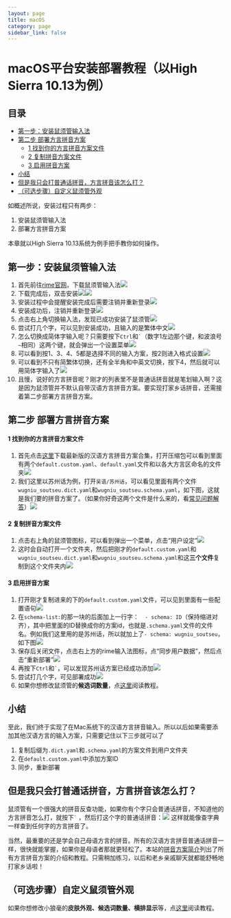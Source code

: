 ```yaml
---
layout: page
title: macOS
category: page
sidebar_link: false
---
```


# macOS平台安装部署教程（以High Sierra 10.13为例）

## 目录

- [第一步：安装鼠须管输入法](#第一步安装鼠须管输入法)
- [第二步 部署方言拼音方案](#第二步-部署方言拼音方案)
  - [1 找到你的方言拼音方案文件](#1-找到你的方言拼音方案文件)
  - [2 复制拼音方案文件](#2-复制拼音方案文件)
  - [3 启用拼音方案](#3-启用拼音方案)
- [小结](#小结)
- [但是我只会打普通话拼音，方言拼音该怎么打？](#但是我只会打普通话拼音方言拼音该怎么打)
- [（可选步骤）自定义鼠须管外观](#可选步骤自定义鼠须管外观)
  
如概述所说，安装过程只有两步：

1. 安装鼠须管输入法
2. 部署方言拼音方案

本章就以High Sierra 10.13系统为例手把手教你如何操作。

## 第一步：安装鼠须管输入法

1. 首先前往[rime官网](https://rime.im/)，下载鼠须管输入法![](.\mac\mac1.png)
2. 下载完成后，双击安装![](.\mac\mac2.png)![](.\mac\mac3.png)
3. 安装过程中会提醒安装完成后需要注销并重新登录![](.\mac\mac4.png)
4. 安装成功后，注销并重新登录![](.\mac\mac5.png)
5. 点击右上角切换输入法，发现已成功安装了鼠须管![](.\mac\mac6.png)
6. 尝试打几个字，可以见到安装成功，且输入的是繁体中文![](.\mac\mac7.png)
7. 怎么切换成简体字输入呢？只需要按下`Ctrl`和<code>`</code>（数字1左边那个键，和波浪号<code>~</code>相同）这两个键，就会弹出一个设置菜单![](.\mac\mac8.png)
8. 可以看到按1、3、4、5都是选择不同的输入方案，按2则进入格式设置![](.\mac\mac9.png)
9. 可以看到不只有简繁体切换，还有全半角和中英文切换，按下4，然后就可以用简体字输入了![](.\mac\mac10.png)
10. 且慢，说好的方言拼音呢？刚才的列表里不是普通话拼音就是笔划输入啊？这是因为鼠须管并不默认自带汉语方言拼音方案。要实现打家乡话拼音，还需接着第二步部署方言拼音方案。

## 第二步 部署方言拼音方案

#### 1 找到你的方言拼音方案文件

1. 首先点击[这里](https://www.icloud.com/iclouddrive/0avr_qtfuyJ2i5CHseRsR9yZg#download)下载最新版的汉语方言拼音方案合集，打开压缩包可以看到里面有两个`default.custom.yaml`、`default.yaml`文件和以各大方言区命名的文件夹![](.\mac\mac13.png)
2. 我们这里以苏州话为例，打开`吴语/苏州话`，可以看见里面有两个文件`wugniu_soutseu.dict.yaml`和`wugniu_soutseu.schema.yaml`，如下图，这就是我们要的拼音方案了。（如果你好奇这两个文件是什么来的，看[常见问题解答](../blog/faq.md)）![](.\mac\mac14.png)

#### 2 复制拼音方案文件

1. 点击右上角的鼠须管图标，可以看到弹出一个菜单，点击“用户设定”![](.\mac\mac15.png)
2. 这时会自动打开一个文件夹，然后把刚才的`default.custom.yaml`和`wugniu_soutseu.dict.yaml`和`wugniu_soutseu.schema.yaml`和这**三个文件**复制到这个文件夹内![](.\mac\mac16.png)

#### 3 启用拼音方案

1. 打开刚才复制进来的下的`default.custom.yaml`文件，可以见到里面有一些配置语句![](.\mac\mac22.png)
2. 在`schema-list:`的那一块的后面加上一行字：`  - schema: ID`（保持缩进对齐），其中把里面的ID替换成你的方案id，也就是`.schema.yaml`文件的文件名。例如我们这里用的是苏州话，所以就加上了`- schema: wugniu_soutseu`，如下图![](.\mac\mac17.png)
3. 保存后关闭文件，点击右上方的rime输入法图标，点“同步用户数据”，然后点击“重新部署”![](.\mac\mac11.png)
4. 再按下`Ctrl`和<code>`</code>，可以发现苏州话方案已经成功添加![](.\mac\mac18.png)
5. 尝试打几个字，可见部署成功![](.\mac\mac19.png)
6. 如果你想修改鼠须管的**候选词数量**，点[这里](./mac_custom.md)阅读教程。

## 小结

至此，我们终于实现了在Mac系统下的汉语方言拼音输入。所以以后如果需要添加其他汉语方言的输入方案，只需要记住以下三步就可以了

1. 复制后缀为`.dict.yaml`和`.schema.yaml`的方案文件到用户文件夹
2. 在`default.custom.yaml`中添加方案ID
3. 同步，重新部署

## 但是我只会打普通话拼音，方言拼音该怎么打？

鼠须管有一个很强大的拼音反查功能，如果你有个字只会普通话拼音，不知道他的方言拼音怎么打，就按下<code>`</code> ，然后打这个字的普通话拼音：![](.\mac\mac23.png)
这样就能像查字典一样查到任何字的方言拼音了。

当然，最重要的还是学会自己母语方言的拼音。所有的汉语方言拼音普通话拼音一样，很快就能掌握，如果你是母语者那就更轻松了。本站的[拼音方案简介](../blog/schema.md)列出了所有方言拼音方案的介绍和教程。只需稍加练习，以后和老乡亲戚聊天就都能舒畅地打家乡话啦！

## （可选步骤）自定义鼠须管外观

如果你想修改小狼毫的**皮肤外观、候选词数量、横排显示**等，点[这里](./mac_custom.md)阅读教程。